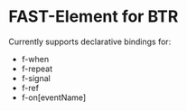# FAST-Element for BTR

Currently supports declarative bindings for:

- f-when
- f-repeat
- f-signal
- f-ref
- f-on[eventName]
